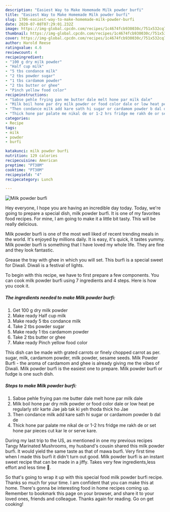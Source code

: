 ```yaml
---
description: "Easiest Way to Make Homemade Milk powder burfi"
title: "Easiest Way to Make Homemade Milk powder burfi"
slug: 1706-easiest-way-to-make-homemade-milk-powder-burfi
date: 2020-07-08T07:29:01.232Z
image: https://img-global.cpcdn.com/recipes/1c4674fcb930030c/751x532cq70/milk-powder-burfi-recipe-main-photo.jpg
thumbnail: https://img-global.cpcdn.com/recipes/1c4674fcb930030c/751x532cq70/milk-powder-burfi-recipe-main-photo.jpg
cover: https://img-global.cpcdn.com/recipes/1c4674fcb930030c/751x532cq70/milk-powder-burfi-recipe-main-photo.jpg
author: Harold Reese
ratingvalue: 4.6
reviewcount: 4
recipeingredient:
- "100 g dry milk powder"
- "Half cup milk"
- "5 tbs condance milk"
- "2 tbs powder sugar"
- "1 tbs cardamom powder"
- "2 tbs butter or ghee"
- "Pinch yellow food color"
recipeinstructions:
- "Sabse pehle frying pan me butter dale melt hone par milk dale"
- "Milk boil hone par dry milk powder or food color dale or low heat pe regularly stir karte Jae jab tak ki yeh thoda thick ho Jae"
- "Then condance milk add kare sath hi sugar or cardamom powder b dal de"
- "Thick hone par palate me nikal de or 1-2 hrs fridge me rakh de or set hone par pieces cut kar le or serve kare."
categories:
- Recipe
tags:
- milk
- powder
- burfi

katakunci: milk powder burfi 
nutrition: 129 calories
recipecuisine: American
preptime: "PT38M"
cooktime: "PT30M"
recipeyield: "4"
recipecategory: Lunch

---
```



![Milk powder burfi](https://img-global.cpcdn.com/recipes/1c4674fcb930030c/751x532cq70/milk-powder-burfi-recipe-main-photo.jpg)

Hey everyone, I hope you are having an incredible day today. Today, we're going to prepare a special dish, milk powder burfi. It is one of my favorites food recipes. For mine, I am going to make it a little bit tasty. This will be really delicious.

Milk powder burfi is one of the most well liked of recent trending meals in the world. It's enjoyed by millions daily. It is easy, it's quick, it tastes yummy. Milk powder burfi is something that I have loved my whole life. They are fine and they look fantastic.

Grease the tray with ghee in which you will set. This burfi is a special sweet for Diwali. Diwali is a festival of lights.


To begin with this recipe, we have to first prepare a few components. You can cook milk powder burfi using 7 ingredients and 4 steps. Here is how you cook it.

<!--inarticleads1-->

##### The ingredients needed to make Milk powder burfi:

1. Get 100 g dry milk powder
1. Make ready Half cup milk
1. Make ready 5 tbs condance milk
1. Take 2 tbs powder sugar
1. Make ready 1 tbs cardamom powder
1. Take 2 tbs butter or ghee
1. Make ready Pinch yellow food color


This dish can be made with grated carrots or finely chopped carrot as per. sugar, milk, cardamom powder, milk powder, sesame seeds. Milk Powder Burfi - the aroma of cardamom and ghee is already giving me the vibes of Diwali. Milk powder burfi is the easiest one to prepare. Milk powder burfi or fudge is one such dish. 

<!--inarticleads2-->

##### Steps to make Milk powder burfi:

1. Sabse pehle frying pan me butter dale melt hone par milk dale
1. Milk boil hone par dry milk powder or food color dale or low heat pe regularly stir karte Jae jab tak ki yeh thoda thick ho Jae
1. Then condance milk add kare sath hi sugar or cardamom powder b dal de
1. Thick hone par palate me nikal de or 1-2 hrs fridge me rakh de or set hone par pieces cut kar le or serve kare.


During my last trip to the US, as mentioned in one my previous recipes Tangy Marinated Mushrooms, my husband&#39;s cousin shared this milk powder burfi. It would yield the same taste as that of mawa burfi. Very first time when I made this burfi it didn&#39;t turn out good. Milk powder burfi is an instant sweet recipe that can be made in a jiffy. Takes very few ingredients,less effort and less time 🙂. 

So that's going to wrap it up with this special food milk powder burfi recipe. Thanks so much for your time. I am confident that you can make this at home. There's gonna be interesting food in home recipes coming up. Remember to bookmark this page on your browser, and share it to your loved ones, friends and colleague. Thanks again for reading. Go on get cooking!
